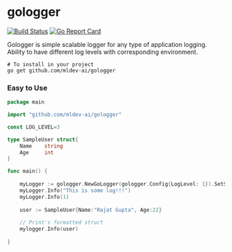 # gologger
[![Build Status](https://travis-ci.org/mldev-ai/gologger.svg?branch=main)](https://travis-ci.org/mldev-ai/gologger)
[![Go Report Card](https://goreportcard.com/badge/github.com/mldev-ai/gologger)](https://goreportcard.com/report/github.com/mldev-ai/gologger)

Gologger is simple scalable logger for any type of application logging. Ability to have different log levels with corresponding environment.

```shell script
# To install in your project
go get github.com/mldev-ai/gologger
```

### Easy to Use
```go
package main

import "github.com/mldev-ai/gologger"

const LOG_LEVEL=3

type SampleUser struct{
    Name    string
    Age     int
}

func main() {
    
    myLogger := gologger.NewGoLogger(gologger.Config{LogLevel: 1}).SetScope("main")
    myLogger.Info("This is some log!!!")
    myLogger.Info(1)
    
    user := SampleUser{Name:"Rajat Gupta", Age:22}
    
    // Print's formatted struct
    mylogger.Info(user)
    
}
```
